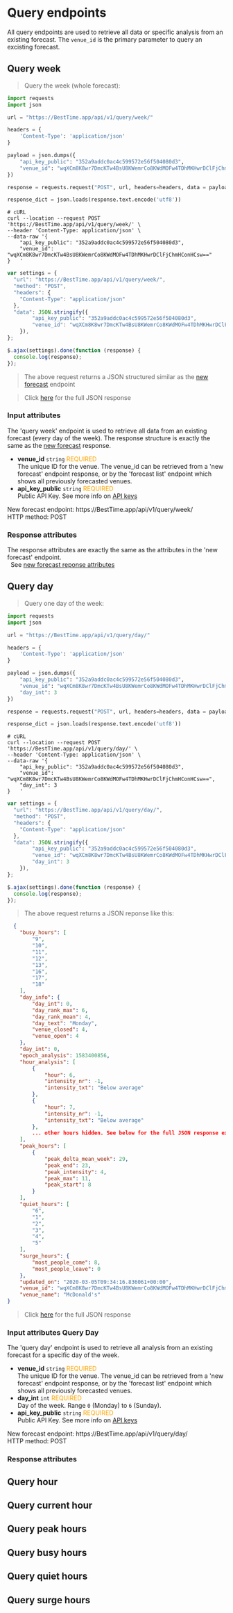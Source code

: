 # Query endpoints

All query endpoints are used to retrieve all data or specific analysis from an existing forecast.
The `venue_id` is the primary parameter to query an excisting forecast.

## Query week

> Query the week (whole forecast):

```python
import requests
import json

url = "https://BestTime.app/api/v1/query/week/"

headers = {
    'Content-Type': 'application/json'
}

payload = json.dumps({
    "api_key_public": "352a9addc0ac4c599572e56f504080d3",
	"venue_id": "wqXCm8K8wr7DmcKTw4BsU8KWemrCo8KWdMOFw4TDhMKHwrDClFjChmHConHCsw=="
})

response = requests.request("POST", url, headers=headers, data = payload)

response_dict = json.loads(response.text.encode('utf8'))
```

```shell
# cURL
curl --location --request POST 'https://BestTime.app/api/v1/query/week/' \
--header 'Content-Type: application/json' \
--data-raw '{
	"api_key_public": "352a9addc0ac4c599572e56f504080d3",
	"venue_id": "wqXCm8K8wr7DmcKTw4BsU8KWemrCo8KWdMOFw4TDhMKHwrDClFjChmHConHCsw=="
}	'
```

```javascript
var settings = {
  "url": "https://BestTime.app/api/v1/query/week/",
  "method": "POST",
  "headers": {
    "Content-Type": "application/json"
  },
  "data": JSON.stringify({
    	"api_key_public": "352a9addc0ac4c599572e56f504080d3",
	    "venue_id": "wqXCm8K8wr7DmcKTw4BsU8KWemrCo8KWdMOFw4TDhMKHwrDClFjChmHConHCsw=="
    }),
};

$.ajax(settings).done(function (response) {
  console.log(response);
});
```

> The above request returns a JSON structured similar as the [new forecast](#new-forecast) endpoint

> Click <a href="https://github.com/besttime-app/slate/blob/master/source/examples/forecast_new/forecast_new_response.json" target="_blank">here</a> for the full JSON response

### Input attributes

The 'query week' endpoint is used to retrieve all data from an existing forecast (every day of the week). The response structure is exactly the same as the [new forecast](#new-forecast) response. 

- **venue_id** `string` <span style="color:orange">REQUIRED</span>  
 The unique ID for the venue. The venue_id can be retrieved from a 'new forecast' endpoint response, or by the 'forecast list' endpoint which shows all previously forecasted venues.
 &nbsp; 
- **api_key_public** `string` <span style="color:orange">REQUIRED</span>  
 Public API Key. See more info on [API keys](#api-keys)
 &nbsp; 

<aside class="notice">
New forecast endpoint: https://BestTime.app/api/v1/query/week/
</aside>

<aside class="notice">
HTTP method: POST
</aside>


### Response attributes

The response attributes are exactly the same as the attributes in the 'new forecast' endpoint.  
 &nbsp;
See [new forecast reponse attributes](#responseattributesnewforecast)


## Query day 

> Query one day of the week:

```python
import requests
import json

url = "https://BestTime.app/api/v1/query/day/"

headers = {
    'Content-Type': 'application/json'
}

payload = json.dumps({
    "api_key_public": "352a9addc0ac4c599572e56f504080d3",
	"venue_id": "wqXCm8K8wr7DmcKTw4BsU8KWemrCo8KWdMOFw4TDhMKHwrDClFjChmHConHCsw==",
    "day_int": 3
})

response = requests.request("POST", url, headers=headers, data = payload)

response_dict = json.loads(response.text.encode('utf8'))
```

```shell
# cURL
curl --location --request POST 'https://BestTime.app/api/v1/query/day/' \
--header 'Content-Type: application/json' \
--data-raw '{
	"api_key_public": "352a9addc0ac4c599572e56f504080d3",
	"venue_id": "wqXCm8K8wr7DmcKTw4BsU8KWemrCo8KWdMOFw4TDhMKHwrDClFjChmHConHCsw==",
    "day_int": 3
}	'
```

```javascript
var settings = {
  "url": "https://BestTime.app/api/v1/query/day/",
  "method": "POST",
  "headers": {
    "Content-Type": "application/json"
  },
  "data": JSON.stringify({
    	"api_key_public": "352a9addc0ac4c599572e56f504080d3",
	    "venue_id": "wqXCm8K8wr7DmcKTw4BsU8KWemrCo8KWdMOFw4TDhMKHwrDClFjChmHConHCsw==",
        "day_int": 3
    }),
};

$.ajax(settings).done(function (response) {
  console.log(response);
});
```

> The above request returns a JSON reponse like this:

```json
  {
    "busy_hours": [
        "9",
        "10",
        "11",
        "12",
        "13",
        "16",
        "17",
        "18"
    ],
    "day_info": {
        "day_int": 0,
        "day_rank_max": 6,
        "day_rank_mean": 4,
        "day_text": "Monday",
        "venue_closed": 4,
        "venue_open": 4
    },
    "day_int": 0,
    "epoch_analysis": 1583400856,
    "hour_analysis": [
        {
            "hour": 6,
            "intensity_nr": -1,
            "intensity_txt": "Below average"
        },
        {
            "hour": 7,
            "intensity_nr": -1,
            "intensity_txt": "Below average"
        },
        ... other hours hidden. See below for the full JSON response examoke ...
    ],
    "peak_hours": [
        {
            "peak_delta_mean_week": 29,
            "peak_end": 23,
            "peak_intensity": 4,
            "peak_max": 11,
            "peak_start": 8
        }
    ],
    "quiet_hours": [
        "6",
        "1",
        "2",
        "3",
        "4",
        "5"
    ],
    "surge_hours": {
        "most_people_come": 8,
        "most_people_leave": 0
    },
    "updated_on": "2020-03-05T09:34:16.836061+00:00",
    "venue_id": "wqXCm8K8wr7DmcKTw4BsU8KWemrCo8KWdMOFw4TDhMKHwrDClFjChmHConHCsw==",
    "venue_name": "McDonald's"
}
```

> Click <a href="https://github.com/besttime-app/slate/blob/master/source/examples/query_day/query_day_response.json" target="_blank">here</a> for the full JSON response

### Input attributes Query Day

The 'query day' endpoint is used to retrieve all analysis from an existing forecast for a specific day of the week.

- **venue_id** `string` <span style="color:orange">REQUIRED</span>  
 The unique ID for the venue. The venue_id can be retrieved from a 'new forecast' endpoint response, or by the 'forecast list' endpoint which shows all previously forecasted venues.
 &nbsp; 
- **day_int** `int` <span style="color:orange">REQUIRED</span>  
 Day of the week. Range `0` (Monday) to `6` (Sunday).
 &nbsp; 
- **api_key_public** `string` <span style="color:orange">REQUIRED</span>  
 Public API Key. See more info on [API keys](#api-keys)
 &nbsp; 

<aside class="notice">
New forecast endpoint: https://BestTime.app/api/v1/query/day/
</aside>

<aside class="notice">
HTTP method: POST
</aside>


### Response attributes




## Query hour 

## Query current hour

## Query peak hours

## Query busy hours

## Query quiet hours

## Query surge hours





